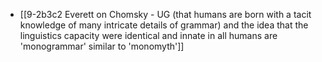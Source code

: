 - [[9-2b3c2 Everett on Chomsky - UG (that humans are born with a tacit knowledge of many intricate details of grammar) and the idea that the linguistics capacity were identical and innate in all humans are 'monogrammar' similar to 'monomyth']]
